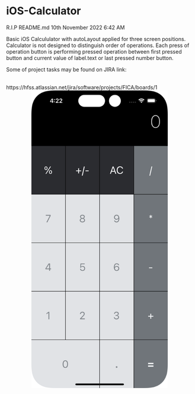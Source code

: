 # iOS-Calculator
R.I.P README.md 10th November 2022 6:42 AM

  <p align="left">
Basic iOS Calcululator with autoLayout applied for three screen positions. Calculator is not designed to distinguish order of operations. Each press of operation button is performing pressed operation between first pressed button and current value of label.text or last pressed number button.</p>

<div align="left">
<p>Some of project tasks may be found on JIRA link:</p><br>
https://hfss.atlassian.net/jira/software/projects/FICA/boards/1
</div>

<div align="center">
<img src="images/image1.png" height="800">
</div>
  
  

